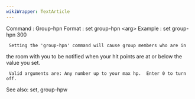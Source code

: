 ```yaml
---
wikiWrapper: TextArticle
---
```

Command : Group-hpn
Format  : set group-hpn &lt;arg&gt;
Example : set group-hpn 300

     Setting the 'group-hpn' command will cause group members who are in
the room with you to be notified when your hit points are at or below the
value you set.  

     Valid arguments are: Any number up to your max hp.  Enter 0 to turn off.

See also: set, group-hpw
